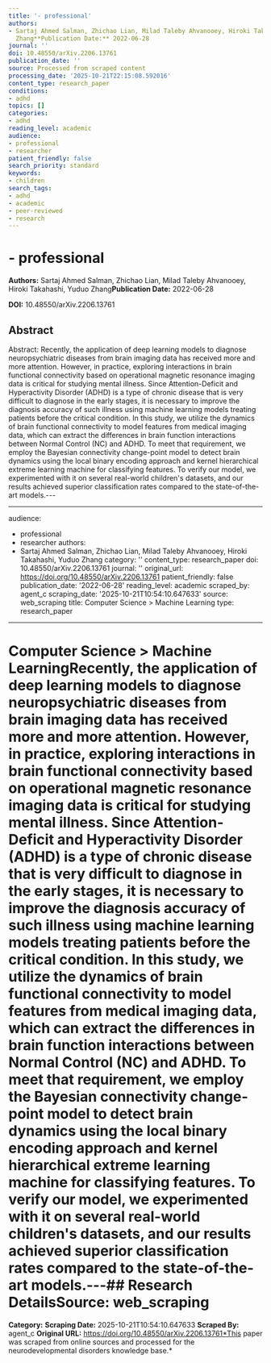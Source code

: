```yaml
---
title: '- professional'
authors:
- Sartaj Ahmed Salman, Zhichao Lian, Milad Taleby Ahvanooey, Hiroki Takahashi, Yuduo
  Zhang**Publication Date:** 2022-06-28
journal: ''
doi: 10.48550/arXiv.2206.13761
publication_date: ''
source: Processed from scraped content
processing_date: '2025-10-21T22:15:08.592016'
content_type: research_paper
conditions:
- adhd
topics: []
categories:
- adhd
reading_level: academic
audience:
- professional
- researcher
patient_friendly: false
search_priority: standard
keywords:
- children
search_tags:
- adhd
- academic
- peer-reviewed
- research
---
```


# - professional

**Authors:** Sartaj Ahmed Salman, Zhichao Lian, Milad Taleby Ahvanooey, Hiroki Takahashi, Yuduo Zhang**Publication Date:** 2022-06-28

**DOI:** 10.48550/arXiv.2206.13761

## Abstract

Abstract:
Recently, the application of deep learning models to diagnose neuropsychiatric diseases from brain imaging data has received more and more attention. However, in practice, exploring interactions in brain functional connectivity based on operational magnetic resonance imaging data is critical for studying mental illness. Since Attention-Deficit and Hyperactivity Disorder (ADHD) is a type of chronic disease that is very difficult to diagnose in the early stages, it is necessary to improve the diagnosis accuracy of such illness using machine learning models treating patients before the critical condition. In this study, we utilize the dynamics of brain functional connectivity to model features from medical imaging data, which can extract the differences in brain function interactions between Normal Control (NC) and ADHD. To meet that requirement, we employ the Bayesian connectivity change-point model to detect brain dynamics using the local binary encoding approach and kernel hierarchical extreme learning machine for classifying features. To verify our model, we experimented with it on several real-world children's datasets, and our results achieved superior classification rates compared to the state-of-the-art models.---

---
audience:
- professional
- researcher
authors:
- Sartaj Ahmed Salman, Zhichao Lian, Milad Taleby Ahvanooey, Hiroki Takahashi, Yuduo
Zhang
category: ''
content_type: research_paper
doi: 10.48550/arXiv.2206.13761
journal: ''
original_url: https://doi.org/10.48550/arXiv.2206.13761
patient_friendly: false
publication_date: '2022-06-28'
reading_level: academic
scraped_by: agent_c
scraping_date: '2025-10-21T10:54:10.647633'
source: web_scraping
title: Computer Science > Machine Learning
type: research_paper
---
# Computer Science > Machine LearningRecently, the application of deep learning models to diagnose neuropsychiatric diseases from brain imaging data has received more and more attention. However, in practice, exploring interactions in brain functional connectivity based on operational magnetic resonance imaging data is critical for studying mental illness. Since Attention-Deficit and Hyperactivity Disorder (ADHD) is a type of chronic disease that is very difficult to diagnose in the early stages, it is necessary to improve the diagnosis accuracy of such illness using machine learning models treating patients before the critical condition. In this study, we utilize the dynamics of brain functional connectivity to model features from medical imaging data, which can extract the differences in brain function interactions between Normal Control (NC) and ADHD. To meet that requirement, we employ the Bayesian connectivity change-point model to detect brain dynamics using the local binary encoding approach and kernel hierarchical extreme learning machine for classifying features. To verify our model, we experimented with it on several real-world children's datasets, and our results achieved superior classification rates compared to the state-of-the-art models.---## Research Details**Source:** web_scraping
**Category:**
**Scraping Date:** 2025-10-21T10:54:10.647633
**Scraped By:** agent_c
**Original URL:** https://doi.org/10.48550/arXiv.2206.13761*This paper was scraped from online sources and processed for the neurodevelopmental disorders knowledge base.*